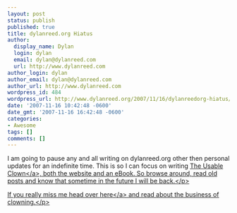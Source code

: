 ```yaml
---
layout: post
status: publish
published: true
title: dylanreed.org Hiatus
author:
  display_name: Dylan
  login: dylan
  email: dylan@dylanreed.com
  url: http://www.dylanreed.com
author_login: dylan
author_email: dylan@dylanreed.com
author_url: http://www.dylanreed.com
wordpress_id: 484
wordpress_url: http://www.dylanreed.org/2007/11/16/dylanreedorg-hiatus/
date: '2007-11-16 10:42:48 -0600'
date_gmt: '2007-11-16 16:42:48 -0600'
categories:
- Awesome
tags: []
comments: []
---
```

<p>I am going to pause any and all writing on dylanreed.org other then personal updates for an indefinite time. This is so&nbsp;I can focus on writing <a href="http:&#47;&#47;www.clownusability.com" target="_blank">The Usable Clown<&#47;a>, both the website and an eBook. So browse around, read old posts and know that sometime in the future I will be back.<&#47;p>
<p>If you really miss me&nbsp;head over <a href="http:&#47;&#47;www.clownusability.com" target="_blank">here<&#47;a> and read about the business of clowning.<&#47;p></p>
